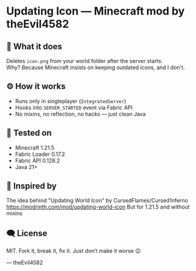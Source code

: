 # Updating Icon — Minecraft mod by theEvil4582

## 🧹 What it does
Deletes `icon.png` from your world folder after the server starts.  
Why? Because Minecraft insists on keeping outdated icons, and I don't.

## ⚙️ How it works
- Runs only in singleplayer (`IntegratedServer`)
- Hooks into `SERVER_STARTED` event via Fabric API
- No mixins, no reflection, no hacks — just clean Java

## 🧪 Tested on
- Minecraft 1.21.5
- Fabric Loader 0.17.2
- Fabric API 0.128.2
- Java 21+

## 🧠 Inspired by
The idea behind "Updating World Icon" by CursedFlames/Cursed1nferno
https://modrinth.com/mod/updating-world-icon
But for 1.21.5 and without mixins

## 🗨️ License
MIT. Fork it, break it, fix it. Just don’t make it worse 😉

— theEvil4582